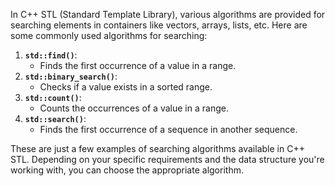 In C++ STL (Standard Template Library), various algorithms are provided for searching elements in containers like vectors, arrays, lists, etc. Here are some commonly used algorithms for searching:

1. **`std::find()`**:
   - Finds the first occurrence of a value in a range.
2. **`std::binary_search()`**:
   - Checks if a value exists in a sorted range.
3. **`std::count()`**:
   - Counts the occurrences of a value in a range.
4. **`std::search()`**:
   - Finds the first occurrence of a sequence in another sequence.

These are just a few examples of searching algorithms available in C++ STL. Depending on your specific requirements and the data structure you're working with, you can choose the appropriate algorithm.
